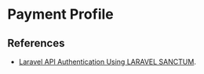 # Payment Profile

## References

- [Laravel API Authentication Using LARAVEL SANCTUM](https://dev.to/shanisingh03/laravel-api-authentication-using-laravel-sanctum-edg).
